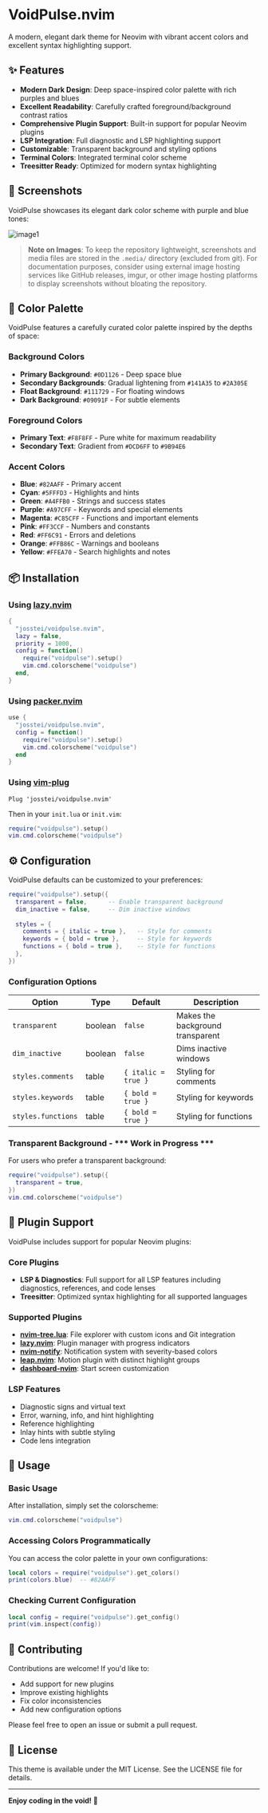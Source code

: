 # VoidPulse.nvim

A modern, elegant dark theme for Neovim with vibrant accent colors and excellent syntax highlighting support.

## ✨ Features

- **Modern Dark Design**: Deep space-inspired color palette with rich purples and blues
- **Excellent Readability**: Carefully crafted foreground/background contrast ratios
- **Comprehensive Plugin Support**: Built-in support for popular Neovim plugins
- **LSP Integration**: Full diagnostic and LSP highlighting support
- **Customizable**: Transparent background and styling options
- **Terminal Colors**: Integrated terminal color scheme
- **Treesitter Ready**: Optimized for modern syntax highlighting

## 📸 Screenshots

VoidPulse showcases its elegant dark color scheme with purple and blue tones:

![image1](image1)

> **Note on Images**: To keep the repository lightweight, screenshots and media files are stored in the `.media/` directory (excluded from git). For documentation purposes, consider using external image hosting services like GitHub releases, imgur, or other image hosting platforms to display screenshots without bloating the repository.

## 🎨 Color Palette

VoidPulse features a carefully curated color palette inspired by the depths of space:

### Background Colors
- **Primary Background**: `#0D1126` - Deep space blue
- **Secondary Backgrounds**: Gradual lightening from `#141A35` to `#2A305E`
- **Float Background**: `#111729` - For floating windows
- **Dark Background**: `#09091F` - For subtle elements

### Foreground Colors
- **Primary Text**: `#F8F8FF` - Pure white for maximum readability
- **Secondary Text**: Gradient from `#DCD6FF` to `#9B94E6`

### Accent Colors
- **Blue**: `#82AAFF` - Primary accent
- **Cyan**: `#5FFFD3` - Highlights and hints
- **Green**: `#A4FFB0` - Strings and success states
- **Purple**: `#A97CFF` - Keywords and special elements
- **Magenta**: `#C85CFF` - Functions and important elements
- **Pink**: `#FF3CCF` - Numbers and constants
- **Red**: `#FF6C91` - Errors and deletions
- **Orange**: `#FFB86C` - Warnings and booleans
- **Yellow**: `#FFEA70` - Search highlights and notes

## 📦 Installation

### Using [lazy.nvim](https://github.com/folke/lazy.nvim)

```lua
{
  "josstei/voidpulse.nvim",
  lazy = false,
  priority = 1000,
  config = function()
    require("voidpulse").setup()
    vim.cmd.colorscheme("voidpulse")
  end,
}
```

### Using [packer.nvim](https://github.com/wbthomason/packer.nvim)

```lua
use {
  "josstei/voidpulse.nvim",
  config = function()
    require("voidpulse").setup()
    vim.cmd.colorscheme("voidpulse")
  end
}
```

### Using [vim-plug](https://github.com/junegunn/vim-plug)

```vim
Plug 'josstei/voidpulse.nvim'
```

Then in your `init.lua` or `init.vim`:

```lua
require("voidpulse").setup()
vim.cmd.colorscheme("voidpulse")
```

## ⚙️ Configuration

VoidPulse defaults can be customized to your preferences:

```lua
require("voidpulse").setup({
  transparent = false,      -- Enable transparent background
  dim_inactive = false,     -- Dim inactive windows
  
  styles = {
    comments = { italic = true },   -- Style for comments
    keywords = { bold = true },     -- Style for keywords
    functions = { bold = true },    -- Style for functions
  },
})
```

### Configuration Options

| Option | Type | Default | Description |
|--------|------|---------|-------------|
| `transparent` | boolean | `false` | Makes the background transparent |
| `dim_inactive` | boolean | `false` | Dims inactive windows |
| `styles.comments` | table | `{ italic = true }` | Styling for comments |
| `styles.keywords` | table | `{ bold = true }` | Styling for keywords |
| `styles.functions` | table | `{ bold = true }` | Styling for functions |

### Transparent Background - *** Work in Progress ***

For users who prefer a transparent background:

```lua
require("voidpulse").setup({
  transparent = true,
})
vim.cmd.colorscheme("voidpulse")
```

## 🔌 Plugin Support

VoidPulse includes support for popular Neovim plugins:

### Core Plugins
- **LSP & Diagnostics**: Full support for all LSP features including diagnostics, references, and code lenses
- **Treesitter**: Optimized syntax highlighting for all supported languages

### Supported Plugins
- **[nvim-tree.lua](https://github.com/nvim-tree/nvim-tree.lua)**: File explorer with custom icons and Git integration
- **[lazy.nvim](https://github.com/folke/lazy.nvim)**: Plugin manager with progress indicators
- **[nvim-notify](https://github.com/rcarriga/nvim-notify)**: Notification system with severity-based colors
- **[leap.nvim](https://github.com/ggandor/leap.nvim)**: Motion plugin with distinct highlight groups
- **[dashboard-nvim](https://github.com/nvimdev/dashboard-nvim)**: Start screen customization

### LSP Features
- Diagnostic signs and virtual text
- Error, warning, info, and hint highlighting
- Reference highlighting
- Inlay hints with subtle styling
- Code lens integration

## 🎯 Usage

### Basic Usage

After installation, simply set the colorscheme:

```lua
vim.cmd.colorscheme("voidpulse")
```

### Accessing Colors Programmatically

You can access the color palette in your own configurations:

```lua
local colors = require("voidpulse").get_colors()
print(colors.blue)  -- #82AAFF
```

### Checking Current Configuration

```lua
local config = require("voidpulse").get_config()
print(vim.inspect(config))
```

## 🤝 Contributing

Contributions are welcome! If you'd like to:

- Add support for new plugins
- Improve existing highlights
- Fix color inconsistencies
- Add new configuration options

Please feel free to open an issue or submit a pull request.

## 📄 License

This theme is available under the MIT License. See the LICENSE file for details.

---

**Enjoy coding in the void! 🚀**
